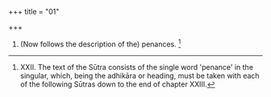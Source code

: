 +++
title = "01"

+++
1. (Now follows the description of the) penances. [^1] 


[^1]:  XXII. The text of the Sūtra consists of the single word 'penance' in the singular, which, being the adhikāra or heading, must be taken with each of the following Sūtras down to the end of chapter XXIII.
